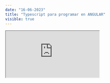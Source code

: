 ```yaml
---
date: "16-06-2023"
title: "Typescript para programar en ANGULAR"
visible: true
---
```

<iframe src="https://www.youtube.com/embed/9qporHxuZc8" allowfullscreen></iframe>
